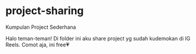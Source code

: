 # project-sharing
Kumpulan Project Sederhana

Halo teman-teman! Di folder ini aku share project yg sudah kudemokan di IG Reels.
Comot aja, ini free💗
